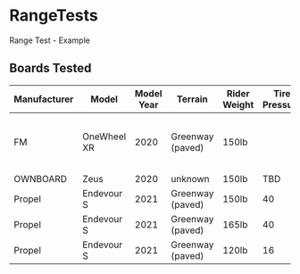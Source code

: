 # RangeTests
Range Test - Example

## Boards Tested
| Manufacturer | Model | Model Year | Terrain | Rider Weight | Tire Pressure | Starting Voltage | End Voltage |Elevation Change | Distance| Google Maps Link |
| -- | -- | -- | -- | -- | -- | -- | -- | -- | -- | -- |
| FM | OneWheel XR | 2020 | Greenway (paved) | 150lb | | | | +66ft/-66ft| 18 mi | [Falls of Neuse: Canue Launch to AndersonPoint Park](https://www.google.com/maps/dir/Falls+of+Neuse+Canoe+Launch,+12101+Old+Falls+of+Neuse+Rd,+Wake+Forest,+NC+27587/Anderson+Point+Park,+Anderson+Point+Drive,+Raleigh,+NC/@35.8558869,-78.6215357,12z/data=!3m1!4b1!4m14!4m13!1m5!1m1!1s0x89ac56d0c55d8081:0xfd45e1c997a49e95!2m2!1d-78.5752217!2d35.9389891!1m5!1m1!1s0x89ac5c3eb690c8e5:0x52ca8ccc5fd51c24!2m2!1d-78.5428389!2d35.7725054!3e1)|
| OWNBOARD | Zeus | 2020 | unknown | 150lb | TBD |
| Propel | Endevour S| 2021 |Greenway (paved) | 150lb | 40 | 50.4 | 42.6| +256ft/-256ft| 17 mi | |
| Propel | Endevour S| 2021 |Greenway (paved) | 165lb | 40 | 50.4 | 42.2| +256ft/-256ft| 17 mi | |
| Propel | Endevour S| 2021 |Greenway (paved) | 120lb | 16 | 50.2 | 41.8| +256ft/-256ft| 17 mi | |
